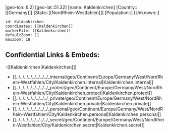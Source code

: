 ﻿---
location: [51.32,6.2]
mapzoom: [7,12] 
mapmarker: city 
type: City
tags:
- geo/City


SpocWebEntityId: 31264
isDeleted: false
confidential: public

---
[geo-lon::6.2]
[geo-lat::51.32]
[name::Kaldenkirchen]
[Country::[[Germany]]]
[State::[[NordRhein-Westfahlen]]]
[Population::]
[Unknown::]


```leaflet
id: Kaldenkirchen
coordinates: [[Kaldenkirchen]]
markerFile: [[Kaldenkirchen]]
defaultZoom: 11 
maxZoom: 18
```


## Confidential Links & Embeds: 
-[[Kaldenkirchen|Kaldenkirchen]]] 
- [[../../../../../../../../_internal/geo/Continent/Europe/Germany/West/NordRhein-Westfahlen/City/Kaldenkirchen.internal|Kaldenkirchen.internal]] 
- [[../../../../../../../../_protect/geo/Continent/Europe/Germany/West/NordRhein-Westfahlen/City/Kaldenkirchen.protect|Kaldenkirchen.protect]] 
- [[../../../../../../../../_private/geo/Continent/Europe/Germany/West/NordRhein-Westfahlen/City/Kaldenkirchen.private|Kaldenkirchen.private]] 
- [[../../../../../../../../_personal/geo/Continent/Europe/Germany/West/NordRhein-Westfahlen/City/Kaldenkirchen.personal|Kaldenkirchen.personal]] 
- [[../../../../../../../../_secret/geo/Continent/Europe/Germany/West/NordRhein-Westfahlen/City/Kaldenkirchen.secret|Kaldenkirchen.secret]] 
